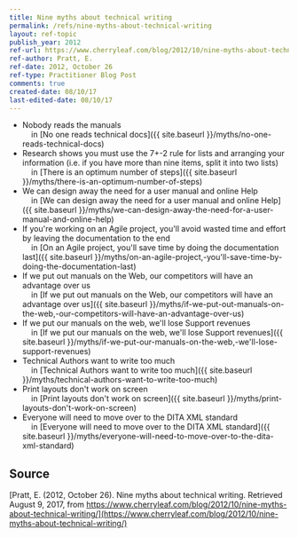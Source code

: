 ```yaml
---
title: Nine myths about technical writing
permalink: /refs/nine-myths-about-technical-writing
layout: ref-topic
publish_year: 2012
ref-url: https://www.cherryleaf.com/blog/2012/10/nine-myths-about-technical-writing/
ref-author: Pratt, E.
ref-date: 2012, October 26
ref-type: Practitioner Blog Post
comments: true
created-date: 08/10/17
last-edited-date: 08/10/17
---
```


* Nobody reads the manuals<br />&nbsp;&nbsp;&nbsp;&nbsp;in [No one reads technical docs]({{ site.baseurl }}/myths/no-one-reads-technical-docs)
* Research shows you must use the 7+-2 rule for lists and arranging your information (i.e. if you have more than nine items, split it into two lists)<br />&nbsp;&nbsp;&nbsp;&nbsp;in [There is an optimum number of steps]({{ site.baseurl }}/myths/there-is-an-optimum-number-of-steps)
* We can design away the need for a user manual and online Help<br />&nbsp;&nbsp;&nbsp;&nbsp;in [We can design away the need for a user manual and online Help]({{ site.baseurl }}/myths/we-can-design-away-the-need-for-a-user-manual-and-online-help)
* If you're working on an Agile project, you'll avoid wasted time and effort by leaving the documentation to the end<br />&nbsp;&nbsp;&nbsp;&nbsp;in [On an Agile project, you'll save time by doing the documentation last]({{ site.baseurl }}/myths/on-an-agile-project,-you'll-save-time-by-doing-the-documentation-last)
* If we put out manuals on the Web, our competitors will have an advantage over us<br />&nbsp;&nbsp;&nbsp;&nbsp;in [If we put out manuals on the Web, our competitors will have an advantage over us]({{ site.baseurl }}/myths/if-we-put-out-manuals-on-the-web,-our-competitors-will-have-an-advantage-over-us)
* If we put our manuals on the web, we'll lose Support revenues<br />&nbsp;&nbsp;&nbsp;&nbsp;in [If we put our manuals on the web, we'll lose Support revenues]({{ site.baseurl }}/myths/if-we-put-our-manuals-on-the-web,-we'll-lose-support-revenues)
* Technical Authors want to write too much<br />&nbsp;&nbsp;&nbsp;&nbsp;in [Technical Authors want to write too much]({{ site.baseurl }}/myths/technical-authors-want-to-write-too-much)
* Print layouts don't work on screen<br />&nbsp;&nbsp;&nbsp;&nbsp;in [Print layouts don't work on screen]({{ site.baseurl }}/myths/print-layouts-don't-work-on-screen)
* Everyone will need to move over to the DITA XML standard<br />&nbsp;&nbsp;&nbsp;&nbsp;in [Everyone will need to move over to the DITA XML standard]({{ site.baseurl }}/myths/everyone-will-need-to-move-over-to-the-dita-xml-standard)

## Source

[Pratt, E. (2012, October 26). Nine myths about technical writing. Retrieved August 9, 2017, from https://www.cherryleaf.com/blog/2012/10/nine-myths-about-technical-writing/](https://www.cherryleaf.com/blog/2012/10/nine-myths-about-technical-writing/)
